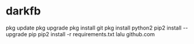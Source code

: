 # darkfb
pkg update
pkg upgrade
pkg install git
pkg install python2
pip2 install --upgrade pip
pip2 install -r requirements.txt
lalu github.com

